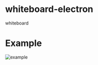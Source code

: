 # whiteboard-electron

whiteboard

# Example

![example](https://github.com/ChenKS12138/whiteboard-electron/blob/main/images/example.gif?raw=true)
